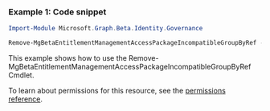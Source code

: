 ### Example 1: Code snippet

```powershell
Import-Module Microsoft.Graph.Beta.Identity.Governance

Remove-MgBetaEntitlementManagementAccessPackageIncompatibleGroupByRef -AccessPackageId $accessPackageId -GroupId $groupId
```
This example shows how to use the Remove-MgBetaEntitlementManagementAccessPackageIncompatibleGroupByRef Cmdlet.

To learn about permissions for this resource, see the [permissions reference](/graph/permissions-reference).

